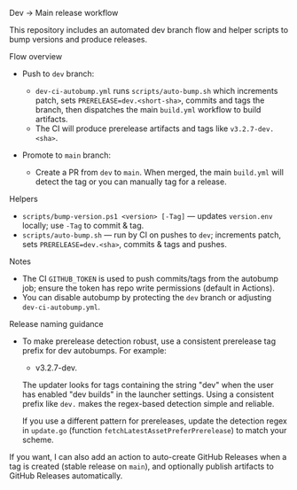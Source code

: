 Dev -> Main release workflow

This repository includes an automated dev branch flow and helper scripts to bump versions and produce releases.

Flow overview

- Push to `dev` branch:
  - `dev-ci-autobump.yml` runs `scripts/auto-bump.sh` which increments patch, sets `PRERELEASE=dev.<short-sha>`, commits and tags the branch, then dispatches the main `build.yml` workflow to build artifacts.
  - The CI will produce prerelease artifacts and tags like `v3.2.7-dev.<sha>`.

- Promote to `main` branch:
  - Create a PR from `dev` to `main`. When merged, the main `build.yml` will detect the tag or you can manually tag for a release.

Helpers

- `scripts/bump-version.ps1 <version> [-Tag]` — updates `version.env` locally; use `-Tag` to commit & tag.
- `scripts/auto-bump.sh` — run by CI on pushes to `dev`; increments patch, sets `PRERELEASE=dev.<sha>`, commits & tags and pushes.

Notes

- The CI `GITHUB_TOKEN` is used to push commits/tags from the autobump job; ensure the token has repo write permissions (default in Actions).
- You can disable autobump by protecting the `dev` branch or adjusting `dev-ci-autobump.yml`.

Release naming guidance

- To make prerelease detection robust, use a consistent prerelease tag prefix for dev autobumps. For example:

  - v3.2.7-dev.<short-sha>

  The updater looks for tags containing the string "dev" when the user has enabled "dev builds" in the launcher settings. Using a consistent prefix like `dev.` makes the regex-based detection simple and reliable.

  If you use a different pattern for prereleases, update the detection regex in `update.go` (function `fetchLatestAssetPreferPrerelease`) to match your scheme.

If you want, I can also add an action to auto-create GitHub Releases when a tag is created (stable release on `main`), and optionally publish artifacts to GitHub Releases automatically.